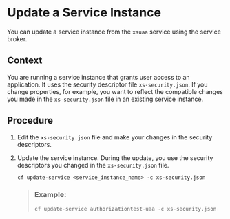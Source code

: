<!-- loio7f926eb79a7746fd996363118cd2c2aa -->

# Update a Service Instance

You can update a service instance from the `xsuaa` service using the service broker.



## Context

You are running a service instance that grants user access to an application. It uses the security descriptor file `xs-security.json`. If you change properties, for example, you want to reflect the compatible changes you made in the `xs-security.json` file in an existing service instance.



## Procedure

1.  Edit the `xs-security.json` file and make your changes in the security descriptors.

2.  Update the service instance. During the update, you use the security descriptors you changed in the `xs-security.json` file.

    `cf update-service <service_instance_name> -c xs-security.json`

    > ### Example:  
    > `cf update-service authorizationtest-uaa -c xs-security.json`


